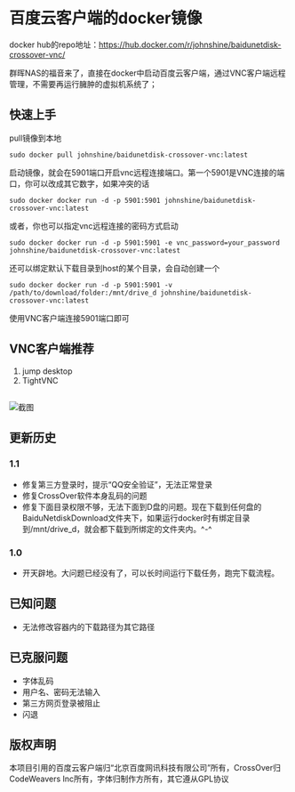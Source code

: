 # 百度云客户端的docker镜像

docker hub的repo地址：https://hub.docker.com/r/johnshine/baidunetdisk-crossover-vnc/

群晖NAS的福音来了，直接在docker中启动百度云客户端，通过VNC客户端远程管理，不需要再运行臃肿的虚拟机系统了；

## 快速上手

pull镜像到本地

`sudo docker pull johnshine/baidunetdisk-crossover-vnc:latest`

启动镜像，就会在5901端口开启vnc远程连接端口。第一个5901是VNC连接的端口，你可以改成其它数字，如果冲突的话

`sudo docker docker run -d -p 5901:5901 johnshine/baidunetdisk-crossover-vnc:latest`

或者，你也可以指定vnc远程连接的密码方式启动

`sudo docker docker run -d -p 5901:5901 -e vnc_password=your_password johnshine/baidunetdisk-crossover-vnc:latest`

还可以绑定默认下载目录到host的某个目录，会自动创建一个

`sudo docker docker run -d -p 5901:5901 -v /path/to/download/folder:/mnt/drive_d johnshine/baidunetdisk-crossover-vnc:latest`

使用VNC客户端连接5901端口即可

## VNC客户端推荐

1. jump desktop
2. TightVNC

##    

![截图](https://raw.githubusercontent.com/john-shine/Docker-CodeWeavers_CrossOver-VNC/master/BaiduNetdisk/screenshot/1.png)

## 更新历史

### 1.1
+ 修复第三方登录时，提示“QQ安全验证”，无法正常登录
+ 修复CrossOver软件本身乱码的问题
+ 修复下面目录权限不够，无法下面到D盘的问题。现在下载到任何盘的BaiduNetdiskDownload文件夹下，如果运行docker时有绑定目录到/mnt/drive_d，就会都下载到所绑定的文件夹内。^-^

### 1.0
+ 开天辟地。大问题已经没有了，可以长时间运行下载任务，跑完下载流程。

## 已知问题

+ 无法修改容器内的下载路径为其它路径

## 已克服问题

+ 字体乱码
+ 用户名、密码无法输入
+ 第三方网页登录被阻止
+ 闪退

## 版权声明

本项目引用的百度云客户端归“北京百度网讯科技有限公司”所有，CrossOver归CodeWeavers Inc所有，字体归制作方所有，其它遵从GPL协议
